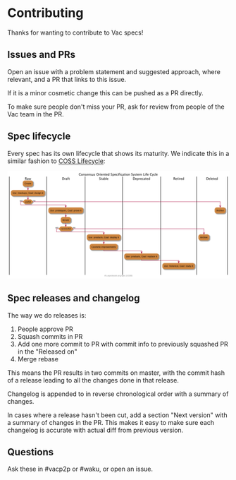 # Contributing

Thanks for wanting to contribute to Vac specs!

## Issues and PRs

Open an issue with a problem statement and suggested approach, where relevant, and a PR that links to this issue.

If it is a minor cosmetic change this can be pushed as a PR directly.

To make sure people don't miss your PR, ask for review from people of the Vac team in the PR.

## Spec lifecycle

Every spec has its own lifecycle that shows its maturity. We indicate this in a similar fashion to [COSS Lifecycle](https://rfc.unprotocols.org/spec:2/COSS/):

![](assets/lifecycle.png)

## Spec releases and changelog

The way we do releases is:

1. People approve PR
2. Squash commits in PR
3. Add one more commit to PR with commit info to previously squashed PR in the "Released on"
4. Merge rebase

This means the PR results in two commits on master, with the commit hash of a
release leading to all the changes done in that release.

Changelog is appended to in reverse chronological order with a summary of changes.

In cases where a release hasn't been cut, add a section "Next version" with a
summary of changes in the PR. This makes it easy to make sure each changelog is
accurate with actual diff from previous version.

## Questions

Ask these in #vacp2p or #waku, or open an issue.
